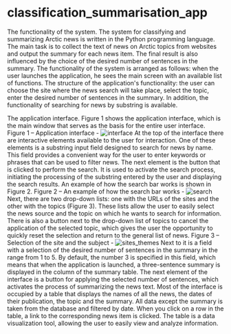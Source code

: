 # classification_summarisation_app
The functionality of the system.
The system for classifying and summarizing Arctic news is written in the Python programming language. The main task is to collect the text of news on Arctic topics from websites and output the summary for each news item. The final result is also influenced by the choice of the desired number of sentences in the summary.
The functionality of the system is arranged as follows: when the user launches the application, he sees the main screen with an available list of functions. The structure of the application's functionality: the user can choose the site where the news search will take place, select the topic, enter the desired number of sentences in the summary. In addition, the functionality of searching for news by substring is available.

The application interface.
Figure 1 shows the application interface, which is the main window that serves as the basis for the entire user interface.
Figure 1 – Application interface - ![interface](https://github.com/AnnaZhidkova9/classification_summarisation_app/assets/86468434/8527217d-51e6-41bb-a84a-1b73a152b298)
At the top of the interface there are interactive elements available to the user for interaction. One of these elements is a substring input field designed to search for news by name. This field provides a convenient way for the user to enter keywords or phrases that can be used to filter news. The next element is the button that is clicked to perform the search. It is used to activate the search process, initiating the processing of the substring entered by the user and displaying the search results. An example of how the search bar works is shown in Figure 2.
Figure 2 – An example of how the search bar works - ![search](https://github.com/AnnaZhidkova9/classification_summarisation_app/assets/86468434/f9910530-6e98-4957-bb59-d3d532d1785f)
Next, there are two drop-down lists: one with the URLs of the sites and the other with the topics (Figure 3). These lists allow the user to easily select the news source and the topic on which he wants to search for information. There is also a button next to the drop-down list of topics to cancel the application of the selected topic, which gives the user the opportunity to quickly reset the selection and return to the general list of news. 
Figure 3 – Selection of the site and the subject - ![sites_themes](https://github.com/AnnaZhidkova9/classification_summarisation_app/assets/86468434/5c40056e-84a5-48df-84e2-ae1766a52bca)
Next to it is a field with a selection of the desired number of sentences in the summary in the range from 1 to 5. By default, the number 3 is specified in this field, which means that when the application is launched, a three-sentence summary is displayed in the column of the summary table. The next element of the interface is a button for applying the selected number of sentences, which activates the process of summarizing the news text.
Most of the interface is occupied by a table that displays the names of all the news, the dates of their publication, the topic and the summary. All data except the summary is taken from the database and filtered by date. When you click on a row in the table, a link to the corresponding news item is clicked. The table is a data visualization tool, allowing the user to easily view and analyze information.
